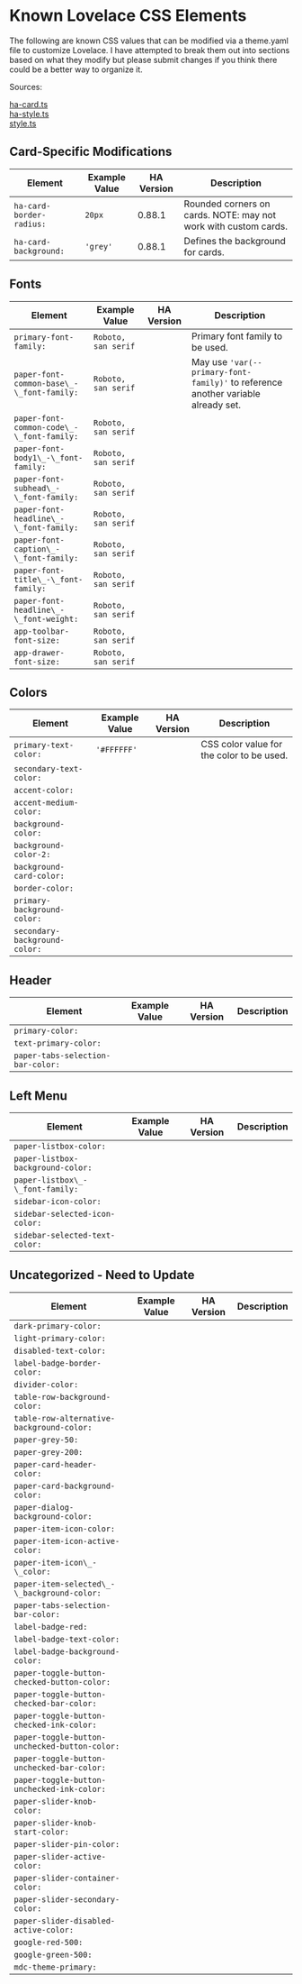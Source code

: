 # Known Lovelace CSS Elements
The following are known CSS values that can be modified via a theme.yaml file to customize Lovelace.  I have attempted to break them out into sections based on what they modify but please submit changes if you think there could be a better way to organize it.

Sources:

[ha-card.ts](https://github.com/home-assistant/home-assistant-polymer/blob/master/src/components/ha-card.ts)  
[ha-style.ts](https://github.com/home-assistant/home-assistant-polymer/blob/master/src/resources/ha-style.ts)  
[style.ts](https://github.com/home-assistant/home-assistant-polymer/blob/master/src/resources/styles.ts)  

## Card-Specific Modifications
| Element | Example Value | HA Version | Description
| ---- | ---- | ---- | -----------
|`ha-card-border-radius:`|`20px`|0.88.1|Rounded corners on cards. NOTE: may not work with custom cards.
|`ha-card-background:`|`'grey'`|0.88.1|Defines the background for cards.

## Fonts
| Element | Example Value | HA Version | Description
| ---- | ---- | ---- | -----------
|`primary-font-family:`|`Roboto, san serif`| |Primary font family to be used.  
|`paper-font-common-base\_-\_font-family:`|`Roboto, san serif`| |May use `'var(--primary-font-family)'` to reference another variable already set.
|`paper-font-common-code\_-\_font-family:`|`Roboto, san serif`| | 
|`paper-font-body1\_-\_font-family:`|`Roboto, san serif`| | 
|`paper-font-subhead\_-\_font-family:`|`Roboto, san serif`| | 
|`paper-font-headline\_-\_font-family:`|`Roboto, san serif`| | 
|`paper-font-caption\_-\_font-family:`|`Roboto, san serif`| | 
|`paper-font-title\_-\_font-family:`|`Roboto, san serif`| |
|`paper-font-headline\_-\_font-weight:`|`Roboto, san serif`| |
|`app-toolbar-font-size:`|`Roboto, san serif`| |
|`app-drawer-font-size:`|`Roboto, san serif`| |
## Colors
| Element | Example Value | HA Version | Description
| ---- | ---- | ---- | -----------
|`primary-text-color:`|`'#FFFFFF'`| | CSS color value for the color to be used.
|`secondary-text-color:`| | | 
|`accent-color:`| | | 
|`accent-medium-color:`| | | 
|`background-color:`| | | 
|`background-color-2:`| | | 
|`background-card-color:`| | | 
|`border-color:`| | | 
|`primary-background-color:`| | | 
|`secondary-background-color:`| | | 
## Header
| Element | Example Value | HA Version | Description
| ---- | ---- | ---- | -----------
|`primary-color:`| | |
|`text-primary-color:`| | |
|`paper-tabs-selection-bar-color:`| | |
## Left Menu
| Element | Example Value | HA Version | Description
| ---- | ---- | ---- | -----------
|`paper-listbox-color:`| | | 
|`paper-listbox-background-color:`| | | 
|`paper-listbox\_-\_font-family:`| | | 
|`sidebar-icon-color:`| | | 
|`sidebar-selected-icon-color:`| | | 
|`sidebar-selected-text-color:`| | | 
## Uncategorized - Need to Update
| Element | Example Value | HA Version | Description
| ---- | ---- | ---- | -----------
|`dark-primary-color:`| | | 
|`light-primary-color:`| | | 
|`disabled-text-color:`| | | 
|`label-badge-border-color:`| | | 
|`divider-color:`| | | 
|`table-row-background-color:`| | | 
|`table-row-alternative-background-color:`| | | 
|`paper-grey-50:`| | | 
|`paper-grey-200:`| | | 
|`paper-card-header-color:`| | | 
|`paper-card-background-color:`| | | 
|`paper-dialog-background-color:`| | | 
|`paper-item-icon-color:`| | | 
|`paper-item-icon-active-color:`| | | 
|`paper-item-icon\_-\_color:`| | | 
|`paper-item-selected\_-\_background-color:`| | | 
|`paper-tabs-selection-bar-color:`| | | 
|`label-badge-red:`| | | 
|`label-badge-text-color:`| | | 
|`label-badge-background-color:`| | | 
|`paper-toggle-button-checked-button-color:`| | | 
|`paper-toggle-button-checked-bar-color:`| | | 
|`paper-toggle-button-checked-ink-color:`| | | 
|`paper-toggle-button-unchecked-button-color:`| | | 
|`paper-toggle-button-unchecked-bar-color:`| | | 
|`paper-toggle-button-unchecked-ink-color:`| | | 
|`paper-slider-knob-color:`| | | 
|`paper-slider-knob-start-color:`| | | 
|`paper-slider-pin-color:`| | | 
|`paper-slider-active-color:`| | | 
|`paper-slider-container-color:`| | | 
|`paper-slider-secondary-color:`| | | 
|`paper-slider-disabled-active-color:`| | | 
|`google-red-500:`| | | 
|`google-green-500:`| | | 
|`mdc-theme-primary:`| | | 